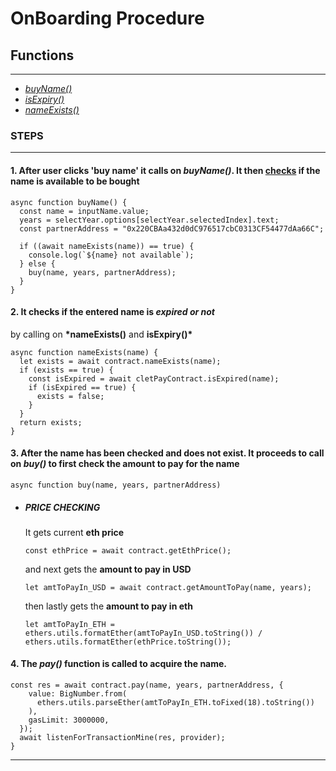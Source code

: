 # **OnBoarding Procedure**

## **Functions**

---

- [_buyName()_](#1-after-user-clicks-buy-name-it-checks-if-the-name-already-exists-if-returned-value-is-false-jump-to-step-3)
- [_isExpiry()_](#2-it-checks-if-the-entered-name-is-expired-or-not)
- [_nameExists()_](#3-after-the-name-has-been-checked-and-does-not-exist-it-fetches-the-current-eth-price-and-amount-to-pay)

### **STEPS**

---

#### **1.** After user clicks **'buy name'** it calls on **_buyName()_**. It then [checks](#name-checking) if the name is available to be bought

```shell
async function buyName() {
  const name = inputName.value;
  years = selectYear.options[selectYear.selectedIndex].text;
  const partnerAddress = "0x220CBAa432d0dC976517cbC0313CF54477dAa66C";

  if ((await nameExists(name)) == true) {
    console.log(`${name} not available`);
  } else {
    buy(name, years, partnerAddress);
  }
}
```

#### **2.** It checks if the entered name is **_expired or not_**

by calling on **\*nameExists()** and **isExpiry()\***

```shell
async function nameExists(name) {
  let exists = await contract.nameExists(name);
  if (exists == true) {
    const isExpired = await cletPayContract.isExpired(name);
    if (isExpired == true) {
      exists = false;
    }
  }
  return exists;
}
```

#### 3. After the name has been checked and does not exist. It proceeds to call on **_buy()_** to first check the amount to pay for the name

```shell
async function buy(name, years, partnerAddress)
```

- ##### **PRICE CHECKING**
  It gets current **eth price**
  ```shell
  const ethPrice = await contract.getEthPrice();
  ```
  and next gets the **amount to pay in USD**
  ```shell
  let amtToPayIn_USD = await contract.getAmountToPay(name, years);
  ```
  then lastly gets the **amount to pay in eth**
  ```shell
  let amtToPayIn_ETH =
  ethers.utils.formatEther(amtToPayIn_USD.toString()) /
  ethers.utils.formatEther(ethPrice.toString());
  ```

#### 4. The **_pay()_** function is called to acquire the name.

```shell
const res = await contract.pay(name, years, partnerAddress, {
    value: BigNumber.from(
      ethers.utils.parseEther(amtToPayIn_ETH.toFixed(18).toString())
    ),
    gasLimit: 3000000,
  });
  await listenForTransactionMine(res, provider);
}
```

---
